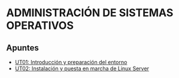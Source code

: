 # ADMINISTRACIÓN DE SISTEMAS OPERATIVOS


<!-- 
## Proyectos

- [Proyecto de la 1ª evaluación](./proyectos/proyecto_ev1.md)
- [Proyecto de la 2ª evaluación](./proyectos/proyecto_ev2.md) 
- 
-->

## Apuntes

- [UT01: Introducción y preparación del entorno](./ut01/index.md)
- [UT02: Instalación y puesta en marcha de Linux Server](./ut02/index.md)


<!-- 


- [UT03: Lenguajes de scripting en Linux: Bash](./ut03/index.md)
- [UT04: Instalación y puesta en marcha de Windows Server](./ut04/index.md)
- [UT05: Servicio de directorio en Windows Server](./ut05/index.md)
- [UT06: Lenguajes de scripting en Windows: Powershell](./ut06/index.md)
- UT07: Integración de sistemas Windows y Linux 
- 
-->